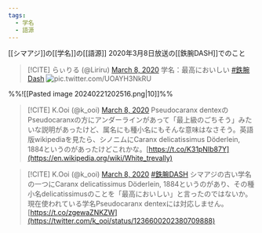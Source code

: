 ```yaml
---
tags:
  - 学名
  - 語源
---
```



[[シマアジ]]の[[学名]]の[[語源]]
2020年3月8日放送の[[鉄腕DASH]]でのこと

> [!CITE] らぃりる (@Liriru) [March 8, 2020](https://twitter.com/Liriru/status/1236597625375166465)
> 学名：最高においしい [\#鉄腕Dash](https://twitter.com/hashtag/%E9%89%84%E8%85%95Dash) ![pic.twitter.com/UOAYH3NkRU](https://pbs.twimg.com/media/ESlG6y7VAAU4WsZ?format=jpg)

%%![[Pasted image 20240221202516.png|10]]%%


> [!CITE] K.Ooi (@k\_ooi) [March 8, 2020](https://twitter.com/k_ooi/status/1236600202380709888)
> Pseudocaranx dentexのPseudocaranxの方にアンダーラインがあって「最上級のごちそう」みたいな説明があったけど、属名にも種小名にもそんな意味はなさそう。英語版wikipediaを見たら、シノニムにCaranx delicatissimus Döderlein, 1884というのがあったけどこれかな。[https://t.co/K31pNIb87Y](https://en.wikipedia.org/wiki/White_trevally)

> [!CITE] K.Ooi (@k\_ooi) [March 8, 2020](https://twitter.com/k_ooi/status/1236617033376075776)
> [\#鉄腕DASH](https://twitter.com/hashtag/%E9%89%84%E8%85%95DASH) シマアジの古い学名の一つにCaranx delicatissimus Döderlein, 1884というのがあり、その種小名delicatissimusのことを「最高においしい」と言ったのではないか。現在使われている学名Pseudocaranx dentexには対応しません。 [https://t.co/zgewaZNKZW](https://twitter.com/k_ooi/status/1236600202380709888)

